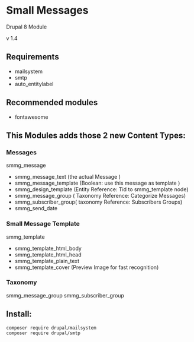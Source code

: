 # Small Messages
Drupal 8 Module

v 1.4


## Requirements
- mailsystem
- smtp
- auto_entitylabel

## Recommended modules
- fontawesome

## This Modules adds those 2 new Content Types:
### Messages
smmg_message
- smmg_message_text (the actual Message )
- smmg_message_template (Boolean: use this message as template )
- smmg_design_template (Entity Reference: Tid to smmg_template node)
- smmg_message_group ( Taxonomy Reference:  Categorize Messages)
- smmg_subscriber_group( taxonomy Reference: Subscribers Groups)
- smmg_send_date

### Small Message Template
smmg_template
- smmg_template_html_body
- smmg_template_html_head
- smmg_template_plain_text
- smmg_template_cover (Preview Image for fast recognition)

### Taxonomy
smmg_message_group
smmg_subscriber_group


## Install:

```
composer require drupal/mailsystem
composer require drupal/smtp
```